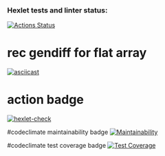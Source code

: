 ### Hexlet tests and linter status:
[![Actions Status](https://github.com/GalinaBagram1987/frontend-project-46/actions/workflows/hexlet-check.yml/badge.svg)](https://github.com/GalinaBagram1987/frontend-project-46/actions)

# rec gendiff for flat array
[![asciicast](https://asciinema.org/a/r1dO4dJwxbOjma3Ts4i9nfFPA.svg)](https://asciinema.org/a/r1dO4dJwxbOjma3Ts4i9nfFPA)

# action badge
[![hexlet-check](https://github.com/GalinaBagram1987/frontend-project-46/actions/workflows/hexlet-check.yml/badge.svg)](https://github.com/GalinaBagram1987/frontend-project-46/actions/workflows/hexlet-check.yml)

#codeclimate maintainability badge
[![Maintainability](https://api.codeclimate.com/v1/badges/ad0af5f0984e91cc126c/maintainability)](https://codeclimate.com/github/GalinaBagram1987/frontend-project-46/maintainability)

#codeclimate test coverage badge
[![Test Coverage](https://api.codeclimate.com/v1/badges/ad0af5f0984e91cc126c/test_coverage)](https://codeclimate.com/github/GalinaBagram1987/frontend-project-46/test_coverage)

